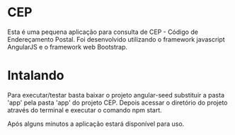 # CEP

Esta é uma pequena aplicação para consulta de CEP - Código de Endereçamento Postal.
Foi desenvolvido utilizando o framework javascript AngularJS e o framework web Bootstrap.

# Intalando

Para executar/testar basta baixar o projeto angular-seed substituir a pasta 'app' pela pasta 'app' do projeto CEP.
Depois acessar o diretório do projeto através do terminal e executar o comando npm start.

Após alguns minutos a aplicação estará disponível para uso.

